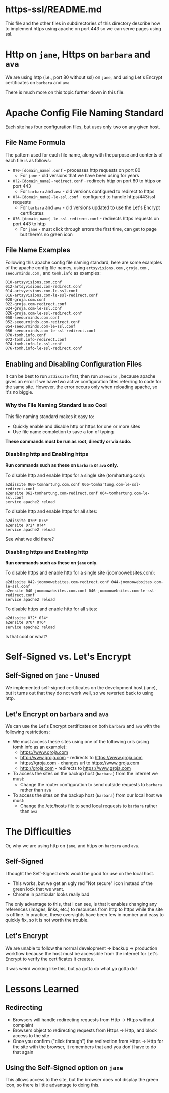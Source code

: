
# https-ssl/README.md

This file and the other files in subdirectories of this directory describe how to implement https using
apache on port 443 so we can serve pages using ssl.

# Http on `jane`, Https on `barbara` and `ava`

We are using http (i.e., port 80 without ssl) on `jane`, and
using Let's Encrypt certificates on `barbara` and `ava`

There is much more on this topic further down in this file.

# Apache Config File Naming Standard

Each site has four configuration files, but uses only two on any given host.

## File Name Formula

The pattern used for each file name, along with thepurpose and contents of
each file is as follows:

* `0?0-[domain_name].conf` - processes http requests on port 80
  * For `jane` - old versions that we have been using for years
* `0?2-[domain_name]-redirect.conf` - redirects http on port 80 to https on port 443
  * For `barbara` and `ava` - old versions configured to redirect to https
* `0?4-[domain_name]-le-ssl.conf` - configured to handle https/443/ssl requests
  * For `barbara` and `ava` - old versions updated to use the Let's Encrypt certificates
* `0?6-[domain_name]-le-ssl-redirect.conf` - redirects https requests on port 443 to http
  * For `jane` - must click through errors the first time, can get to page but there's no green icon

## File Name Examples

Following this apache config file naming standard, here are some examples of the
apache config file names, using `artsyvisions.com` , `groja.com` ,
`seeourminds.com` , and `tomh.info` as examples:
```
010-artsyvisions.com.conf
012-artsyvisions.com-redirect.conf
014-artsyvisions.com-le-ssl.conf
016-artsyvisions.com-le-ssl-redirect.conf
020-groja.com.conf
022-groja.com-redirect.conf
024-groja.com-le-ssl.conf
026-groja.com-le-ssl-redirect.conf
050-seeourminds.com.conf
052-seeourminds.com-redirect.conf
054-seeourminds.com-le-ssl.conf
056-seeourminds.com-le-ssl-redirect.conf
070-tomh.info.conf
072-tomh.info-redirect.conf
074-tomh.info-le-ssl.conf
076-tomh.info-le-ssl-redirect.conf
```

## Enabling and Disabling Configuration Files

It can be best to run `a2dissite` first, then run `a2ensite` , because
apache gives an error if we have two active configuration files
referring to code for the same site.
However, the error occurs only when reloading apache, so it's no biggie.

### Why the File Naming Standard is so Cool

This file naming standard makes it easy to:

* Quickly enable and disable http or https for one or more sites
* Use file name completion to save a ton of typing

**These commands must be run as root, directly or via sudo.**

### Disabling http and Enabling https

**Run commands such as these on `barbara` or `ava` only.**

To disable http and enable https for a single site (tomhartung.com):

```
a2dissite 060-tomhartung.com.conf 066-tomhartung.com-le-ssl-redirect.conf
a2ensite 062-tomhartung.com-redirect.conf 064-tomhartung.com-le-ssl.conf
service apache2 reload
```

To disable http and enable https for all sites:

```
a2dissite 0?0* 0?6*
a2ensite 0?2* 0?4*
service apache2 reload
```

See what we did there?

### Disabling https and Enabling http

**Run commands such as these on `jane` only.**

To disable https and enable http for a single site (joomoowebsites.com):

```
a2dissite 042-joomoowebsites.com-redirect.conf 044-joomoowebsites.com-le-ssl.conf
a2ensite 040-joomoowebsites.com.conf 046-joomoowebsites.com-le-ssl-redirect.conf
service apache2 reload
```

To disable https and enable http for all sites:

```
a2dissite 0?2* 0?4*
a2ensite 0?0* 0?6*
service apache2 reload
```

Is that cool or what?

# Self-Signed vs. Let's Encrypt

## Self-Signed on `jane` - Unused

We implemented self-signed certificates on the development host (jane), but
it turns out that they do not work well, so we reverted back to using http.

## Let's Encrypt on `barbara` and `ava`

We can use the Let's Encrypt certificates on both `barbara` and `ava` with
the following restrictions:

* We must access these sites using one of the following urls (using tomh.info as an example):
  * https://www.groja.com
  * http://www.groja.com - redirects to https://www.groja.com
  * https://groja.com - changes url to https://www.groja.com
  * http://groja.com - redirects to https://www.groja.com
* To access the sites on the backup host (`barbara`) from the internet we must:
  * Change the router configuration to send outside requests to `barbara` rather than `ava`
* To access the sites on the backup host (`barbara`) from our local host we must:
  * Change the /etc/hosts file to send local requests to `barbara` rather than `ava`

# The Difficulties

Or, why we are using http on `jane`, and https on `barbara` and `ava`.

## Self-Signed

I thought the Self-Signed certs would be good for use on the local host.

* This works, but we get an ugly red "Not secure" icon instead of the green lock that we want.
* Chrome in particular looks really bad

The only advantage to this, that I can see, is that it enables changing any references
(images, links, etc.) to resources from http to https while the site is offline.
In practice, these oversights have been few in number and easy to quickly fix,
so it is not worth the trouble.

## Let's Encrypt

We are unable to follow the normal development -> backup -> production workflow
because the host must be accessible from the internet for
Let's Encrypt to verify the certificates it creates.

It was weird working like this, but ya gotta do what ya gotta do!

# Lessons Learned

## Redirecting

* Browsers will handle redirecting requests from Http -> Https without complaint
* Browsers object to redirecting requests from Https -> Http, and block access to the site
* Once you confirm ("click through") the redirection from Https -> Http for the site with the browser, it remembers that and you don't have to do that again

## Using the Self-Signed option on `jane`

This allows access to the site, but the browser does not display the green icon,
so there is little advantage to doing this.

